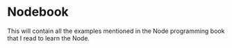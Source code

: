 # Nodebook
This will contain all the examples mentioned in the Node programming book that I read to learn the Node.
